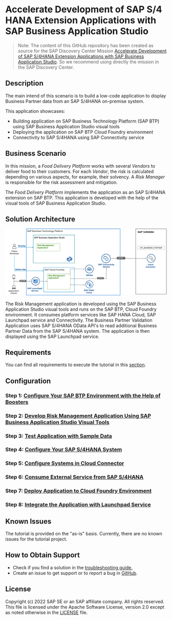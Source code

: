# Accelerate Development of SAP S/4 HANA Extension Applications with SAP Business Application Studio

> Note: The content of this GitHub repository has been created as source for the SAP Discovery Center Mission [Accelerate Development of SAP S/4HANA Extension Applications with SAP Business Application Studio](https://discovery-center.cloud.sap/protected/index.html#/missiondetail/3784/3825/). So we recommend using directly the mission in the SAP Discovery Center.

## Description

The main intend of this scenario is to build a low-code application to display Business Partner data from an SAP S/4HANA on-premise system.

This application showcases:
- Building application on SAP Business Technology Platform (SAP BTP) using SAP Business Application Studio visual tools
- Deploying the application on SAP BTP Cloud Foundry environment
- Connectivity to SAP S/4HANA using SAP Connectivity service

## Business Scenario

In this mission, a *Food Delivery Platform* works with several *Vendors* to deliver food to their customers. For each *Vendor*, the risk is calculated depending on various aspects, for example, their solvency. A *Risk Manager* is responsible for the risk assessment and mitigation.

The *Food Delivery Platform* implements the application as an SAP S/4HANA extension on SAP BTP. This application is developed with the help of the visual tools of SAP Business Application Studio.

## Solution Architecture

![Solution diagram](./documentation/discover/business-story/images/SolutionDiagramBAS.png)

The Risk Management application is developed using the SAP Business Application Studio visual tools and runs on the SAP BTP, Cloud Foundry environment. It consumes platform services like SAP HANA Cloud, SAP Launchpad service and Connectivity. The Business Partner Validation Application uses SAP S/4HANA OData API's to read additional Business Partner Data from the SAP S/4HANA system. The application is then displayed using the SAP Launchpad service.

## Requirements

You can find all requirements to execute the tutorial in this [section](/documentation/prepare/prerequisites).


## Configuration

### Step 1: [Configure Your SAP BTP Environment with the Help of Boosters](/documentation/develop/configure-BTP-account/)

### Step 2: [Develop Risk Management Application Using SAP Business Application Studio Visual Tools](/documentation/develop/develop-application/)

### Step 3: [Test Application with Sample Data](/documentation/develop/test-application/)

### Step 4: [Configure Your SAP S/4HANA System](/documentation/develop/configure-odata-service/)

### Step 5: [Configure Systems in Cloud Connector](/documentation/develop/configure-cloud-connector)

### Step 6: [Consume External Service from SAP S/4HANA](/documentation/develop/consume-external-service)

### Step 7: [Deploy Application to Cloud Foundry Environment](/documentation/develop/deploy-application/)

### Step 8: [Integrate the Application with Launchpad Service](/documentation/develop/integrate-with-launchpad/)


## Known Issues

The tutorial is provided on the "as-is" basis. Currently, there are no known issues for the tutorial project.

## How to Obtain Support
- Check if you find a solution in the [troubleshooting guide.](/documentation/complete/troubleshooting/)
- Create an issue to get support or to report a bug in [GitHub](https://github.tools.sap/refapps/LCAP/issues).

## License

Copyright (c) 2022 SAP SE or an SAP affiliate company. All rights reserved. This file is licensed under the Apache Software License, version 2.0 except as noted otherwise in the [LICENSE](LICENSES/Apache-2.0.txt) file.
